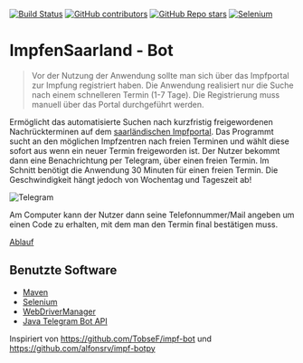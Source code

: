 [![Build Status](https://github.com/nimarion/impfensaarland-bot/workflows/Build/badge.svg?branch=main)](https://github.com/nimarion/impfensaarland-bot/actions)
[![GitHub contributors](https://img.shields.io/github/contributors/nimarion/impfensaarland-bot.svg)](https://github.com/nimarion/impfensaarland-bot/graphs/contributors/)
[![GitHub Repo stars](https://img.shields.io/github/stars/nimarion/impfensaarland-bot?style=social)](https://github.com/nimarion/impfensaarland-bot/stargazers)
[![Selenium](https://img.shields.io/badge/Selenium-green.svg?style=flat&logo=Selenium&logoColor=white)](https://www.selenium.dev/)


# ImpfenSaarland - Bot

> Vor der Nutzung der Anwendung sollte man sich über das Impfportal zur Impfung registriert haben. Die Anwendung realisiert nur die Suche nach einem schnelleren Termin (1-7 Tage). Die Registrierung muss manuell über das Portal durchgeführt werden. 

Ermöglicht das automatisierte Suchen nach kurzfristig freigewordenen Nachrückterminen auf dem [saarländischen Impfportal](https://www.impfen-saarland.de/). Das Programmt sucht an den möglichen Impfzentren nach freien Terminen und wählt diese sofort aus wenn ein neuer Termin freigeworden ist. Der Nutzer bekommt dann eine Benachrichtung per Telegram, über einen freien Termin.
Im Schnitt benötigt die Anwendung 30 Minuten für einen freien Termin. Die Geschwindigkeit hängt jedoch von Wochentag und Tageszeit ab!

![Telegram](https://i.imgur.com/6EhRz0Q.png)

Am Computer kann der Nutzer dann seine Telefonnummer/Mail angeben um einen Code zu erhalten, mit dem man den Termin final bestätigen muss. 

[Ablauf](https://i.imgur.com/ZVTV4K4.png)

## Benutzte Software

- [Maven](https://maven.apache.org/)
- [Selenium](https://www.selenium.dev/)
- [WebDriverManager](https://github.com/bonigarcia/webdrivermanager)
- [Java Telegram Bot API](https://github.com/pengrad/java-telegram-bot-api)

Inspiriert von https://github.com/TobseF/impf-bot und https://github.com/alfonsrv/impf-botpy

